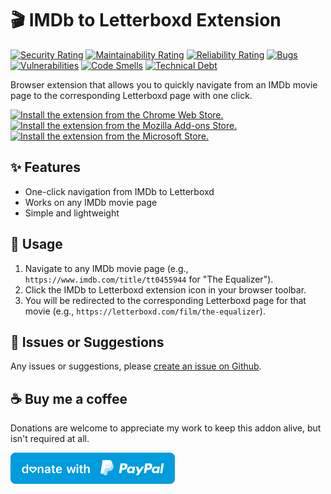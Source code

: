 # :clapper: IMDb to Letterboxd Extension

[![Security Rating](https://sonarcloud.io/api/project_badges/measure?project=bellmano_IMDb-to-Letterboxd_extension&metric=security_rating)](https://sonarcloud.io/summary/overall?id=bellmano_IMDb-to-Letterboxd_extension)
[![Maintainability Rating](https://sonarcloud.io/api/project_badges/measure?project=bellmano_IMDb-to-Letterboxd_extension&metric=sqale_rating)](https://sonarcloud.io/summary/overall?id=bellmano_IMDb-to-Letterboxd_extension)
[![Reliability Rating](https://sonarcloud.io/api/project_badges/measure?project=bellmano_IMDb-to-Letterboxd_extension&metric=reliability_rating)](https://sonarcloud.io/summary/overall?id=bellmano_IMDb-to-Letterboxd_extension)
[![Bugs](https://sonarcloud.io/api/project_badges/measure?project=bellmano_IMDb-to-Letterboxd_extension&metric=bugs)](https://sonarcloud.io/summary/overall?id=bellmano_IMDb-to-Letterboxd_extension)
[![Vulnerabilities](https://sonarcloud.io/api/project_badges/measure?project=bellmano_IMDb-to-Letterboxd_extension&metric=vulnerabilities)](https://sonarcloud.io/summary/overall?id=bellmano_IMDb-to-Letterboxd_extension)
[![Code Smells](https://sonarcloud.io/api/project_badges/measure?project=bellmano_IMDb-to-Letterboxd_extension&metric=code_smells)](https://sonarcloud.io/summary/overall?id=bellmano_IMDb-to-Letterboxd_extension)
[![Technical Debt](https://sonarcloud.io/api/project_badges/measure?project=bellmano_IMDb-to-Letterboxd_extension&metric=sqale_index)](https://sonarcloud.io/summary/overall?id=bellmano_IMDb-to-Letterboxd_extension)

Browser extension that allows you to quickly navigate from an IMDb movie page to the corresponding Letterboxd page with one click.

<a href="https://chromewebstore.google.com/detail/imdb-to-letterboxd/gciolokfjjoicnhmgckbaekcbodfjhom"><img src="https://user-images.githubusercontent.com/585534/107280622-91a8ea80-6a26-11eb-8d07-77c548b28665.png" alt="Install the extension from the Chrome Web Store."></a>
<a href="https://addons.mozilla.org/addon/imdb-to-letterboxd"><img src="https://user-images.githubusercontent.com/585534/107280546-7b9b2a00-6a26-11eb-8f9f-f95932f4bfec.png" alt="Install the extension from the Mozilla Add-ons Store."></a>
<a href="https://microsoftedge.microsoft.com/addons/detail/imdb-to-letterboxd/kmlcaclhjnbeenmchonkadgflfokihgc"><img src="https://user-images.githubusercontent.com/585534/107280673-a5ece780-6a26-11eb-9cc7-9fa9f9f81180.png" alt="Install the extension from the Microsoft Store."></a>

## :sparkles: Features

- One-click navigation from IMDb to Letterboxd
- Works on any IMDb movie page
- Simple and lightweight

## :movie_camera: Usage

1. Navigate to any IMDb movie page (e.g., `https://www.imdb.com/title/tt0455944` for "The Equalizer").
2. Click the IMDb to Letterboxd extension icon in your browser toolbar.
3. You will be redirected to the corresponding Letterboxd page for that movie (e.g., `https://letterboxd.com/film/the-equalizer`).

## :mega: Issues or Suggestions
Any issues or suggestions, please [create an issue on Github](https://github.com/bellmano/IMDb-to-Letterboxd_extension/issues).

## :coffee: Buy me a coffee
Donations are welcome to appreciate my work to keep this addon alive, but isn't required at all.

<!-- PayPal icon/button is used from this GitHub repo: https://github.com/andreostrovsky/donate-with-paypal -->
<a href="https://www.paypal.me/bellmano1"><img src="img/paypal.svg" height="50"></a>
